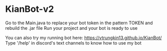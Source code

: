 # KianBot-v2
 
Go to the Main.java to replace your bot token in the pattern TOKEN and rebuild the .jar file Run your project and your bot is ready to use

You can also try my running bot here: https://vtrungkin13.github.io/KianBot/ Type '/help' in discord's text channels to know how to use my bot
